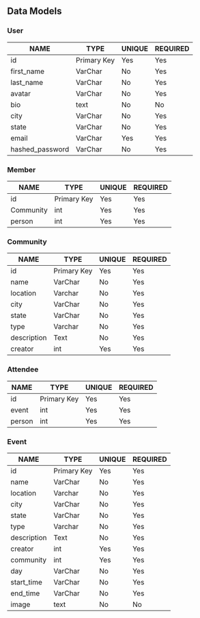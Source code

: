 ## Data Models

### User

| NAME | TYPE | UNIQUE | REQUIRED |
| ---- | ---- | ---- | ---- |
id | Primary Key | Yes | Yes |
first_name | VarChar | No | Yes |
last_name | VarChar | No | Yes |
avatar | VarChar | No | Yes |
bio | text | No | No |
city | VarChar | No | Yes |
state | VarChar | No | Yes |
email | VarChar | Yes | Yes |
hashed_password | VarChar | No | Yes |

### Member

| NAME | TYPE | UNIQUE | REQUIRED |
| ---- | ---- | ---- | ---- |
id | Primary Key | Yes | Yes |
Community | int | Yes | Yes |
person | int | Yes | Yes |

### Community

| NAME | TYPE | UNIQUE | REQUIRED |
| ---- | ---- | ---- | ---- |
id | Primary Key | Yes | Yes |
name | VarChar | No | Yes |
location | Varchar | No | Yes |
city | VarChar | No | Yes |
state | VarChar | No | Yes |
type | Varchar | No | Yes |
description | Text | No | Yes |
creator | int | Yes | Yes |

### Attendee

| NAME | TYPE | UNIQUE | REQUIRED |
| ---- | ---- | ---- | ---- |
id | Primary Key | Yes | Yes |
event | int | Yes | Yes |
person | int | Yes | Yes |

### Event

| NAME | TYPE | UNIQUE | REQUIRED |
| ---- | ---- | ---- | ---- |
id | Primary Key | Yes | Yes |
name | VarChar | No | Yes |
location | Varchar | No | Yes |
city | VarChar | No | Yes |
state | VarChar | No | Yes |
type | Varchar | No | Yes |
description | Text | No | Yes |
creator | int | Yes | Yes |
community | int | Yes | Yes |
day | VarChar | No | Yes |
start_time | VarChar | No | Yes
end_time | VarChar | No | Yes
image | text | No | No |

